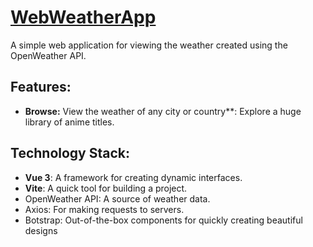 # [WebWeatherApp](https://sve1tik.github.io/WebWeatherApp/)
 A simple web application for viewing the weather created using the OpenWeather API.

## Features:

- **Browse:** View the weather of any city or country**: Explore a huge library of anime titles.

## Technology Stack:

- **Vue 3**: A framework for creating dynamic interfaces.
- **Vite**: A quick tool for building a project.
- OpenWeather API: A source of weather data.
- Axios: For making requests to servers.
- Botstrap: Out-of-the-box components for quickly creating beautiful designs

  
